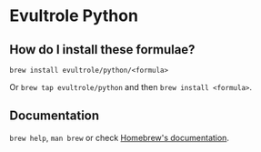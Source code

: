 # Evultrole Python

## How do I install these formulae?

`brew install evultrole/python/<formula>`

Or `brew tap evultrole/python` and then `brew install <formula>`.

## Documentation

`brew help`, `man brew` or check [Homebrew's documentation](https://docs.brew.sh).
